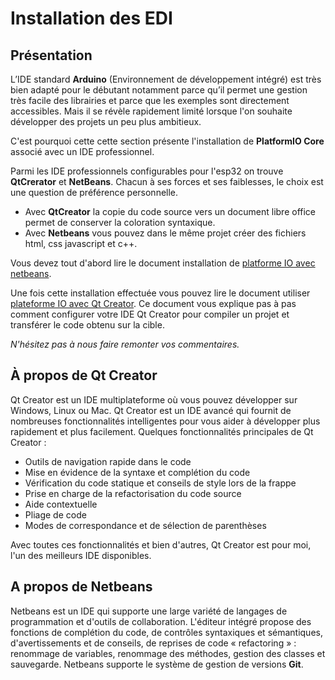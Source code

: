 ﻿# Installation des EDI

## Présentation

L’IDE standard **Arduino**  (Environnement de développement intégré) est très bien adapté pour le débutant notamment parce qu’il permet une gestion très facile des librairies et parce que les exemples sont directement accessibles. Mais il se révèle rapidement limité lorsque l'on souhaite développer des projets un peu plus ambitieux. 

C'est pourquoi cette cette section présente l'installation de  **PlatformIO Core** associé avec un IDE professionnel.

Parmi les IDE professionnels configurables pour l'esp32 on trouve **QtCrerator** et **NetBeans**. Chacun à ses forces et ses faiblesses, le choix est une question de préférence personnelle.

 - Avec **QtCreator** la copie du code source vers un document libre office    permet de conserver la coloration syntaxique.
 - Avec **Netbeans** vous pouvez dans le même projet créer des fichiers
   html, css javascript et c++.

Vous devez tout d'abord lire le document installation de [platforme IO avec netbeans](https://github.com/PhilippeSimier/Esp32/blob/master/00_install_EDI/install%20platformIO.pdf).

Une fois cette installation effectuée vous pouvez lire le document utiliser [plateforme IO avec Qt Creator](https://github.com/PhilippeSimier/Esp32/blob/master/00_install_EDI/platformIO_Qtcreator.pdf). Ce document vous explique pas à pas comment configurer votre IDE Qt Creator pour compiler un projet et transférer le code obtenu sur la cible.

*N'hésitez pas à nous faire remonter vos commentaires.*

## À propos de Qt Creator

Qt Creator est un IDE multiplateforme où vous pouvez développer sur Windows, Linux ou Mac. Qt Creator est un IDE avancé qui fournit de nombreuses fonctionnalités intelligentes pour vous aider à développer plus rapidement et plus facilement. Quelques fonctionnalités principales de Qt Creator :

-   Outils de navigation rapide dans le code
-   Mise en évidence de la syntaxe et complétion du code
-   Vérification du code statique et conseils de style lors de la frappe
-   Prise en charge de la refactorisation du code source
-   Aide contextuelle
-   Pliage de code
-   Modes de correspondance et de sélection de parenthèses

Avec toutes ces fonctionnalités et bien d'autres, Qt Creator  est pour moi,  l'un des meilleurs IDE disponibles.  

## A propos de Netbeans
Netbeans est un  IDE qui supporte une large variété de langages de programmation et d'outils de collaboration.
L'éditeur intégré propose des fonctions de complétion du code, de contrôles syntaxiques et sémantiques, d'avertissements et de conseils, de reprises de code « refactoring » : renommage de variables, renommage des méthodes, gestion des classes et sauvegarde.
Netbeans supporte le système de gestion de versions  **Git**.




 


